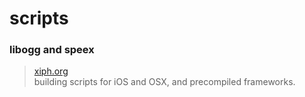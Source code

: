 scripts
=======

### libogg and speex

> [xiph.org](http://www.xiph.org/)<br>
> building scripts for iOS and OSX, and precompiled frameworks.
